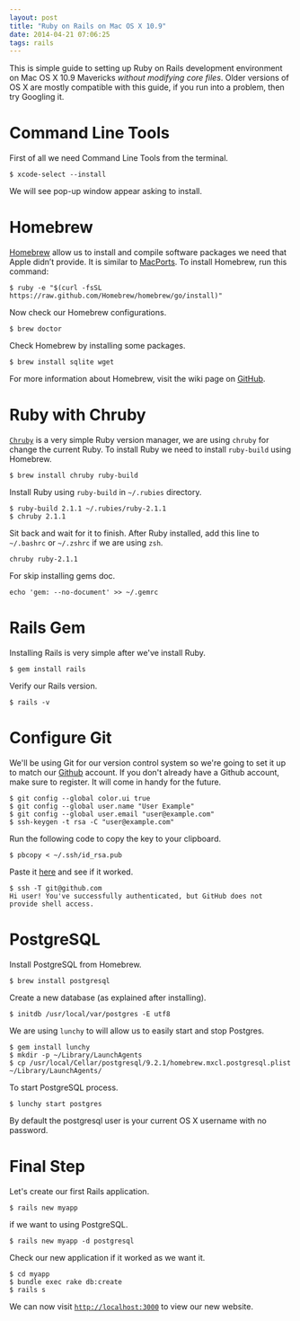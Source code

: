 ```yaml
---
layout: post
title: "Ruby on Rails on Mac OS X 10.9"
date: 2014-04-21 07:06:25
tags: rails
---
```


This is simple guide to setting up Ruby on Rails development environment on
Mac OS X 10.9 Mavericks *without modifying core files*. Older versions of OS X
are mostly compatible with this guide, if you run into a problem,
then try Googling it.

#  Command Line Tools
First of all we need Command Line Tools from the terminal.

    $ xcode-select --install

We will see pop-up window appear asking to install.

#  Homebrew
[Homebrew](http://brew.sh) allow us to install and compile software packages
we need that Apple didn’t provide. It is similar to [MacPorts](http://www.macports.org).
To install Homebrew, run this command:

    $ ruby -e "$(curl -fsSL https://raw.github.com/Homebrew/homebrew/go/install)"

Now check our Homebrew configurations.

    $ brew doctor

Check Homebrew by installing some packages.

    $ brew install sqlite wget

For more information about Homebrew, visit the wiki page on
[GitHub](https://github.com/Homebrew/homebrew/wiki).

# Ruby with Chruby
[`Chruby`](https://github.com/postmodern/chruby) is a very simple Ruby version manager,
we are using `chruby` for change the current Ruby. To install Ruby we need to install
`ruby-build` using Homebrew.

    $ brew install chruby ruby-build

Install Ruby using `ruby-build` in `~/.rubies` directory.

    $ ruby-build 2.1.1 ~/.rubies/ruby-2.1.1
    $ chruby 2.1.1

Sit back and wait for it to finish. After Ruby installed, add this line to `~/.bashrc`
or `~/.zshrc` if we are using `zsh`.

    chruby ruby-2.1.1

For skip installing gems doc.

    echo 'gem: --no-document' >> ~/.gemrc

# Rails Gem
Installing Rails is very simple after we've install Ruby.

    $ gem install rails

Verify our Rails version.

    $ rails -v

# Configure Git
We'll be using Git for our version control system so we're going to set it up
to match our [Github](https://github.com) account. If you don't already have a Github account,
make sure to register. It will come in handy for the future.

    $ git config --global color.ui true
    $ git config --global user.name "User Example"
    $ git config --global user.email "user@example.com"
    $ ssh-keygen -t rsa -C "user@example.com"

Run the following code to copy the key to your clipboard.

    $ pbcopy < ~/.ssh/id_rsa.pub

Paste it [here](https://github.com/settings/ssh) and see if it worked.

    $ ssh -T git@github.com
    Hi user! You've successfully authenticated, but GitHub does not provide shell access.

# PostgreSQL
Install PostgreSQL from Homebrew.

    $ brew install postgresql

Create a new database (as explained after installing).

    $ initdb /usr/local/var/postgres -E utf8

We are using `lunchy` to will allow us to easily start and stop Postgres.

    $ gem install lunchy
    $ mkdir -p ~/Library/LaunchAgents
    $ cp /usr/local/Cellar/postgresql/9.2.1/homebrew.mxcl.postgresql.plist ~/Library/LaunchAgents/

To start PostgreSQL process.

    $ lunchy start postgres

By default the postgresql user is your current OS X username with no password.

# Final Step
Let's create our first Rails application.

    $ rails new myapp

if we want to using PostgreSQL.

    $ rails new myapp -d postgresql

Check our new application if it worked as we want it.

    $ cd myapp
    $ bundle exec rake db:create
    $ rails s

We can now visit [`http://localhost:3000`](http://localhost:3000) to view our new website.
